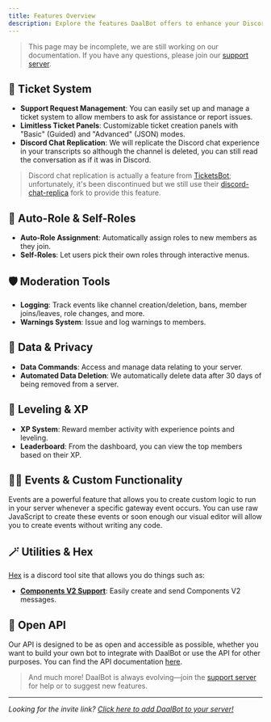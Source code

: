 ```yaml
---
title: Features Overview
description: Explore the features DaalBot offers to enhance your Discord server.
---
```


> This page may be incomplete, we are still working on our documentation. If you have any questions, please join our [support server](https://go.daalbot.xyz/HQ).

## 🎫 Ticket System
- **Support Request Management**: You can easily set up and manage a ticket system to allow members to ask for assistance or report issues.
- **Limitless Ticket Panels**: Customizable ticket creation panels with "Basic" (Guided) and "Advanced" (JSON) modes.
- **Discord Chat Replication**: We will replicate the Discord chat experience in your transcripts so although the channel is deleted, you can still read the conversation as if it was in Discord.
> Discord chat replication is actually a feature from [TicketsBot](https://ticketsbot.net/); unfortunately, it's been discontinued but we still use their [discord-chat-replica](https://github.com/TicketsBot/discord-chat-replica) fork to provide this feature.

## 👋 Auto-Role & Self-Roles
- **Auto-Role Assignment**: Automatically assign roles to new members as they join.
- **Self-Roles**: Let users pick their own roles through interactive menus.

## 🛡️ Moderation Tools
- **Logging**: Track events like channel creation/deletion, bans, member joins/leaves, role changes, and more.
- **Warnings System**: Issue and log warnings to members.

## 💾 Data & Privacy
- **Data Commands**: Access and manage data relating to your server.
- **Automated Data Deletion**: We automatically delete data after 30 days of being removed from a server.

## 🏅 Leveling & XP
- **XP System**: Reward member activity with experience points and leveling.
- **Leaderboard**: From the dashboard, you can view the top members based on their XP.

## 🧑‍💻 Events & Custom Functionality
Events are a powerful feature that allows you to create custom logic to run in your server whenever a specific gateway event occurs. You can use raw JavaScript to create these events or soon enough our visual editor will allow you to create events without writing any code.

## 🪄 Utilities & Hex
[Hex](https://hex.daalbot.xyz) is a discord tool site that allows you do things such as:
- [**Components V2 Support**](https://hex.daalbot.xyz/components): Easily create and send Components V2 messages.

## 🔗 Open API
Our API is designed to be as open and accessible as possible, whether you want to build your own bot to integrate with DaalBot or use the API for other purposes. You can find the API documentation [here](/docs/api).

> And much more! DaalBot is always evolving—join the [support server](https://go.daalbot.xyz/HQ) for help or to suggest new features.

---
*Looking for the invite link? [Click here to add DaalBot to your server!](https://go.daalbot.xyz/Invite)*
